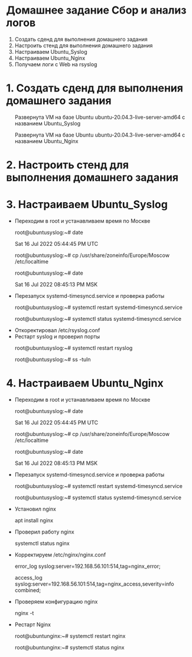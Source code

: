 # Домашнее задание Сбор и анализ логов  
<ol> 
  <li>Создать сденд для выполнения домашнего задания
  <li> Настроить стенд для выполнения домашнего задания
  <li> Настраиваем Ubuntu_Syslog
  <li> Настраиваем Ubuntu_Nginx  
  <li> Получаем логи с Web на rsyslog
</ol>  

# 1. Создать сденд для выполнения домашнего задания
<ul>
  <p> Развернута VM на базе Ubuntu ubuntu-20.04.3-live-server-amd64 с названием Ubuntu_Syslog
  <p> Развернута VM на базе Ubuntu ubuntu-20.04.3-live-server-amd64 с названием Ubuntu_Nginx   
</ul> 

# 2. Настроить стенд для выполнения домашнего задания

# 3. Настраиваем Ubuntu_Syslog
  <ul>
  <li> Переходим в root и устанавливаем время по Москве</li>
  <p> root@ubuntusyslog:~# date
  <p> Sat 16 Jul 2022 05:44:45 PM UTC
  <p> root@ubuntusyslog:~# cp /usr/share/zoneinfo/Europe/Moscow /etc/localtime
  <p> root@ubuntusyslog:~# date
  <p> Sat 16 Jul 2022 08:45:13 PM MSK  
  
  <li> Перезапуск systemd-timesyncd.service и проверка работы</li>
  <p> root@ubuntusyslog:~# systemctl restart systemd-timesyncd.service
  <p> root@ubuntusyslog:~# systemctl status systemd-timesyncd.service
      
  <li> Откоректировал /etc/rsyslog.conf</li>
   
  <li> Рестарт syslog и проверил порты</li>
  <p> root@ubuntusyslog:~# systemctl restart rsyslog
  <p> root@ubuntusyslog:~# ss -tuln
  </ul>

# 4. Настраиваем Ubuntu_Nginx
<ul>
<li> Переходим в root и устанавливаем время по Москве</li>
  <p> root@ubuntusyslog:~# date
  <p> Sat 16 Jul 2022 05:44:45 PM UTC
  <p> root@ubuntusyslog:~# cp /usr/share/zoneinfo/Europe/Moscow /etc/localtime
  <p> root@ubuntusyslog:~# date
  <p> Sat 16 Jul 2022 08:45:13 PM MSK  
<li> Перезапуск systemd-timesyncd.service и проверка работы</li>
  <p> root@ubuntusyslog:~# systemctl restart systemd-timesyncd.service
  <p> root@ubuntusyslog:~# systemctl status systemd-timesyncd.service  
<li> Установил nginx</li>
  <p> apt install nginx   
<li> Проверил работу nginx</li>
  <p> systemctl status nginx  
<li> Корректируем /etc/nginx/nginx.conf</li> 
  <p> error_log syslog:server=192.168.56.101:514,tag=nginx_error;
  <p> access_log syslog:server=192.168.56.101:514,tag=nginx_access,severity=info combined;   
<li> Проверяем конфигурацию nginx</li>
  <p> nginx -t   
<li>Рестарт Nginx</li>
  <p> root@ubuntunginx:~# systemctl restart nginx
  <p> root@ubuntunginx:~# systemctl status nginx
</ul>  

